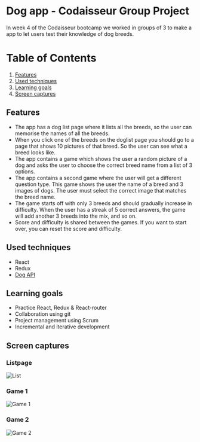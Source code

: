 # Dog app - Codaisseur Group Project
In week 4 of the Codaisseur bootcamp we worked in groups of 3 to make a app to let users test their knowledge of dog breeds.

# Table of Contents
1. [Features](#features)
2. [Used techniques](#used-techniques)
3. [Learning goals](#learning-goals)
4. [Screen captures](#screen-captures)

<a name="features"></a>
## Features
- The app has a dog list page where it lists all the breeds, so the user can memorise the names of all the breeds.
- When you click one of the breeds on the doglist page you should go to a page that shows 10 pictures of that breed. So the user can see what a breed looks like.
- The app contains a game which shows the user a random picture of a dog and asks the user to choose the correct breed name from a list of 3 options.
- The app contains a second game where the user will get a different question type. This game shows the user the name of a breed and 3 images of dogs. The user must select the correct image that matches the breed name.
- The game starts off with only 3 breeds and should gradually increase in difficulty. When the user has a streak of 5 correct answers, the game will add another 3 breeds into the mix, and so on.
- Score and difficulty is shared between the games. If you want to start over, you can reset the score and difficulty.

<a name="used-techniques"></a>
## Used techniques
- React
- Redux
- [Dog API](https://dog.ceo/dog-api/documentation/)

<a name="learning-goals"></a>
## Learning goals
- Practice React, Redux & React-router
- Collaboration using git
- Project management using Scrum
- Incremental and iterative development

<a name="screen-captures"></a>
## Screen captures
### Listpage
![List](docs/images/list.gif)
### Game 1
![Game 1](docs/images/game1.gif)
### Game 2
![Game 2](docs/images/game2.gif)
